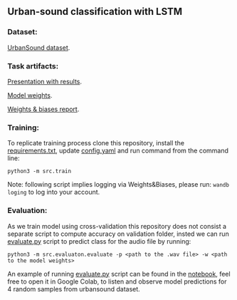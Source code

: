 ## Urban-sound classification with LSTM

### Dataset:
[UrbanSound dataset](https://urbansounddataset.weebly.com/urbansound8k.html).

### Task artifacts:
[Presentation with results](test-task-presentation-diatlova.pdf).

[Model weights](src/artifacts/epoch23.ckpt).

[Weights & biases report](https://wandb.ai/daryoou_sh/sound-classification/reports/UrbanSound-cross-validation--VmlldzoxNjgyMTkz).

### Training:
To replicate training process clone this repository, install the [requirements.txt](requirements.txt), update [config.yaml](src/config.yaml) and run command from the command line: 

    python3 -m src.train
    
Note: following script implies logging via Weights&Biases, please run: `wandb loging` to log into your account.

### Evaluation:
As we train model using cross-validation this repository does not consist a separate script to compute accuracy on validation folder, insted we can run [evaluate.py](src/evaluation/evaluate.py) script to predict class for the audio file by running: 
    
    python3 -m src.evaluaton.evaluate -p <path to the .wav file> -w <path to the model weights>
    
An example of running [evaluate.py](src/evaluation/evaluate.py) script can be found in the [notebook](src/evaluation/eval_example.ipynb), feel free to open it in Google Colab, to listen and observe model predictions for 4 random samples from urbansound dataset.
